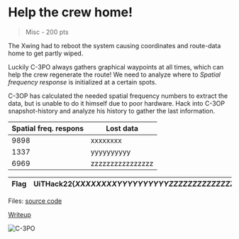 # Help the crew home!
> Misc - 200 pts

The Xwing had to reboot the system causing coordinates and route-data home to get 
partly wiped.

Luckily C-3PO always gathers graphical waypoints at all times, which can help the crew regenerate the route!
We need to analyze where to *Spatial frequency response* is initialized at a certain spots. 

C-3OP has calculated the needed spatial frequency numbers to extract the data, but is unable to do it himself due to poor hardware.
Hack into C-3OP snapshot-history and analyze his history to gather the last information.




Spatial freq. respons| Lost data|
--- | --- |
9898| xxxxxxxx|
1337|yyyyyyyyyy
6969|zzzzzzzzzzzzzzzz

Flag | __UiTHack22{*XXXXXXXXYYYYYYYYYYZZZZZZZZZZZZZZZZ*}__|
---| ---

Files: [source code](./scr)

[Writeup](./writeup.md)

![C-3PO](https://media.giphy.com/media/xTiIzjS5VKWJzNGIUw/giphy.gif)

